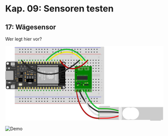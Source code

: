 # Kap. 09: Sensoren testen
## 17: Wägesensor

Wer legt hier vor?

![Steckplan](Steckplan.png)

![Demo](Demo.gif)